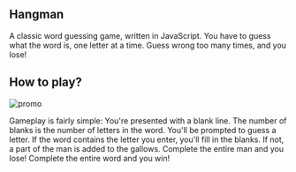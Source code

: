 ## Hangman
A classic word guessing game, written in JavaScript. You have to guess what the word is, one letter at a time. Guess wrong too many times, and you lose!

## How to play?
![promo](https://user-images.githubusercontent.com/55945204/67152098-9c3eee00-f2d0-11e9-80e9-959490d2036a.png)

Gameplay is fairly simple: You're presented with a blank line. The number of blanks is the number of letters in the word. You'll be prompted to guess a letter. If the word contains the letter you enter, you'll fill in the blanks. If not, a part of the man is added to the gallows. Complete the entire man and you lose! Complete the entire word and you win!
	
